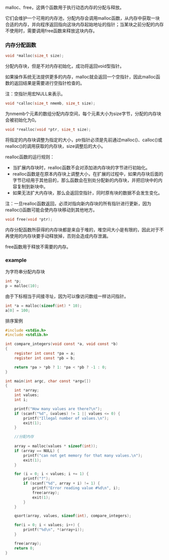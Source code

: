 malloc、free，这俩个函数用于执行动态内存的分配与释放。

它们会维护一个可用的内存池，分配内存会调用malloc函数，从内存中获取一块合适的内存，并向程序返回指向这块内存起始地址的指针；当某块之前分配的内存不使用时，需要调用free函数来释放这块内存。



### 内存分配函数

```c
void *malloc(size_t size);
```

分配内存块，但是不对内存初始化，成功将返回void型指针。

如果操作系统无法提供更多的内存，malloc就会返回一个空指针，因此malloc函数的返回结果是需要进行空指针检查的。

注：空指针用宏NULL来表示。



```c
void *calloc(size_t nmemb, size_t size);
```

为nmemb个元素的数组分配内存空间，每个元素大小为size字节，分配的内存块会被初始化为0。



```c
void *realloc(void *ptr, size_t size);
```

将指定的内存块调整为指定的大小，ptr指针必须是先前通过malloc()、calloc()或realloc()的调用获取的内存块，size调整后的大小。

realloc函数的运行规则：

- 当扩展内存块时，realloc函数不会对添加进内存块的字节进行初始化。
- realloc函数是在原本内存块上调整大小，在扩展的过程中，如果内存块后面的字节已经用于其他目的，那么函数会在别处分配新的内存块，并把旧块中的内容复制到新块中。
- 如果无法扩大内存块，那么会返回空指针，同时原有块的数据不会发生变化。

注：一旦realloc函数返回，必须对指向新内存块的所有指针进行更新，因为realloc()函数可能会使内存块移动到其他地方。



```c
void free(void *ptr);
```

内存分配函数所获得的内存块都是来自于堆的，堆空间大小是有限的，因此对于不再使用的内存块要手动释放掉，否则会造成内存泄漏。

free函数用于释放不需要的内存。







### example

为字符串分配内存块

```c
int *p;
p = malloc(10);
```

由于下标相当于间接寻址，因为可以像访问数组一样访问指针。

```c
int *a = malloc(sizeof(int) * 10);
a[0] = 100;
```



排序案例

```c
#include <stdio.h>
#include <stdlib.h>

int compare_integers(void const *a, void const *b)
{
    register int const *pa = a;
    register int const *pb = b;

    return *pa > *pb ? 1: *pa < *pb ? -1 : 0;
}

int main(int argc, char const *argv[])
{
    int *array;
    int values;
    int i;

    printf("How many values are there?\n");
    if (scanf("%d", &values) != 1 || values <= 0) {
        printf("Illegal number of values.\n");
        exit(1);
    }

    //分配内存
    
    array = malloc(values * sizeof(int));
    if (array == NULL) {
        printf("can not get memory for that many values.\n");
        exit(1);
    }

    for (i = 0; i < values; i += 1) {
        printf("?");
        if (scanf("%d", array + i) != 1) {
            printf("Error reading value #%d\n", i);
            free(array);
            exit(1);
        }
    }

    qsort(array, values, sizeof(int), compare_integers);

    for(i = 0; i < values; i++) {
        printf("%d\n", *(array+i));
    }

    free(array);
    return 0;
}
```

